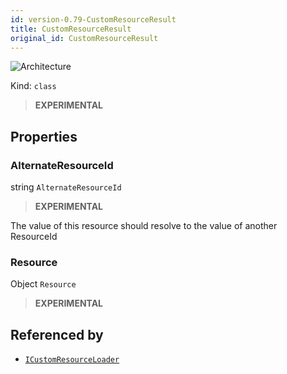 ```yaml
---
id: version-0.79-CustomResourceResult
title: CustomResourceResult
original_id: CustomResourceResult
---
```


![Architecture](https://img.shields.io/badge/architecture-new_only-blue)

Kind: `class`

> **EXPERIMENTAL**

## Properties
### AlternateResourceId
 string `AlternateResourceId`

> **EXPERIMENTAL**

The value of this resource should resolve to the value of another ResourceId

### Resource
 Object `Resource`

> **EXPERIMENTAL**

## Referenced by
- [`ICustomResourceLoader`](ICustomResourceLoader)
